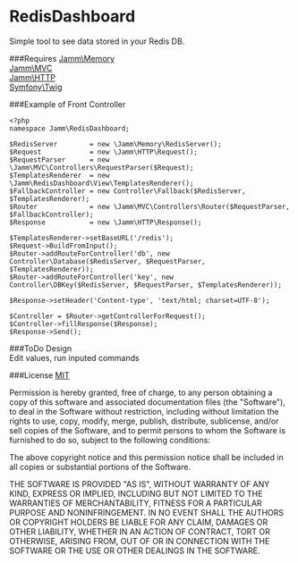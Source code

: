 RedisDashboard
==============
Simple tool to see data stored in your Redis DB.  

###Requires
[Jamm\\Memory](https://github.com/jamm/Memory)  
[Jamm\\MVC](https://github.com/jamm/MVC)  
[Jamm\\HTTP](https://github.com/jamm/HTTP)  
[Symfony\\Twig](https://github.com/fabpot/Twig)  

###Example of Front Controller

	<?php
	namespace Jamm\RedisDashboard;
	
	$RedisServer        = new \Jamm\Memory\RedisServer();
    $Request            = new \Jamm\HTTP\Request();
    $RequestParser      = new \Jamm\MVC\Controllers\RequestParser($Request);
    $TemplatesRenderer  = new \Jamm\RedisDashboard\View\TemplatesRenderer();
    $FallbackController = new Controller\Fallback($RedisServer, $TemplatesRenderer);
    $Router             = new \Jamm\MVC\Controllers\Router($RequestParser, $FallbackController);
    $Response           = new \Jamm\HTTP\Response();
    
    $TemplatesRenderer->setBaseURL('/redis');
    $Request->BuildFromInput();
    $Router->addRouteForController('db', new Controller\Database($RedisServer, $RequestParser, $TemplatesRenderer));
    $Router->addRouteForController('key', new Controller\DBKey($RedisServer, $RequestParser, $TemplatesRenderer));
    
    $Response->setHeader('Content-type', 'text/html; charset=UTF-8');
    
    $Controller = $Router->getControllerForRequest();
    $Controller->fillResponse($Response);
    $Response->Send();

###ToDo
Design  
Edit values, run inputed commands  
 
###License
[MIT](http://en.wikipedia.org/wiki/MIT_License)

Permission is hereby granted, free of charge, to any person obtaining a copy of
this software and associated documentation files (the "Software"), to deal in
the Software without restriction, including without limitation the rights to
use, copy, modify, merge, publish, distribute, sublicense, and/or sell copies
of the Software, and to permit persons to whom the Software is furnished to do
so, subject to the following conditions:

The above copyright notice and this permission notice shall be included in all
copies or substantial portions of the Software.

THE SOFTWARE IS PROVIDED "AS IS", WITHOUT WARRANTY OF ANY KIND, EXPRESS OR
IMPLIED, INCLUDING BUT NOT LIMITED TO THE WARRANTIES OF MERCHANTABILITY,
FITNESS FOR A PARTICULAR PURPOSE AND NONINFRINGEMENT. IN NO EVENT SHALL THE
AUTHORS OR COPYRIGHT HOLDERS BE LIABLE FOR ANY CLAIM, DAMAGES OR OTHER
LIABILITY, WHETHER IN AN ACTION OF CONTRACT, TORT OR OTHERWISE, ARISING FROM,
OUT OF OR IN CONNECTION WITH THE SOFTWARE OR THE USE OR OTHER DEALINGS IN THE
SOFTWARE.
